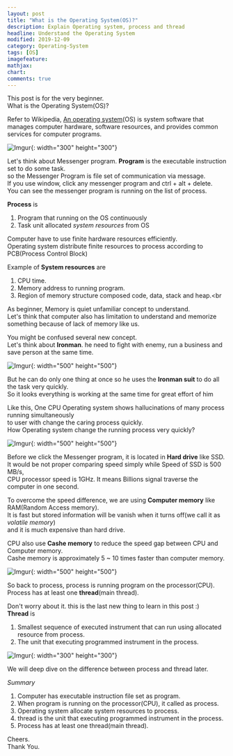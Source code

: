 ```yaml
---
layout: post
title: "What is the Operating System(OS)?"
description: Explain Operating system, process and thread
headline: Understand the Operating System
modified: 2019-12-09
category: Operating-System
tags: [OS]
imagefeature:
mathjax:
chart:
comments: true
---
```

This post is for the very beginner.<br>
What is the Operating System(OS)?<br>

Refer to Wikipedia, [An operating system](https://en.wikipedia.org/wiki/Operating_system)(OS) is system software that manages computer hardware, software resources, and provides common services for computer programs.<br>

![Imgur](https://i.imgur.com/tmSnJWB.png){: width="300" height="300"}

Let's think about Messenger program. **Program** is the executable instruction set to do some task.<br>
so the Messenger Program is file set of communication via message.<br>
If you use window, click any messenger program and ctrl + alt + delete.<br>
You can see the messenger program is running on the list of process.

**Process** is <br>
1. Program that running on the OS continuously<br>
2. Task unit allocated *system resources* from OS<br>

Computer have to use finite hardware resources efficiently.<br>
Operating system distribute finite resources to process according to PCB(Process Control Block)<br>

Example of **System resources** are <br>
1. CPU time.<br>
2. Memory address to running program.<br>
3. Region of memory structure composed code, data, stack and heap.<br

As beginner, Memory is quiet unfamiliar concept to understand.<br>
Let's think that computer also has limitation to understand and memorize something because of lack of memory like us.<br>

You might be confused several new concept.<br>
Let's think about **Ironman**. he need to fight with enemy, run a business and save person at the same time.<br>

![Imgur](https://i.imgur.com/yiTVVeY.jpg){: width="500" height="500"}

But he can do only one thing at once so he uses the **Ironman suit** to do all the task very quickly.<br>
So it looks everything is working at the same time for great effort of him<br>

Like this, One CPU Operating system shows hallucinations of many process running simultaneously<br>
to user with change the caring process quickly.<br>
How Operating system change the running process very quickly?<br>

![Imgur](https://i.imgur.com/GAWEMgh.png){: width="500" height="500"}

Before we click the Messenger program, it is located in **Hard drive** like SSD.<br>
It would be not proper comparing speed simply while Speed of SSD is 500 MB/s,<br>
CPU processor speed is 1GHz. It means Billions signal traverse the computer in one second.<br>

To overcome the speed difference, we are using **Computer memory** like RAM(Random Access memory).<br>
It is fast but stored information will be vanish when it turns off(we call it as *volatile memory*) <br>
and it is much expensive than hard drive. <br>

CPU also use **Cashe memory** to reduce the speed gap between CPU and Computer memory.<br>
Cashe memory is approximately 5 ~ 10 times faster than computer memory.<br>

![Imgur](https://i.imgur.com/u6HBrx8.png){: width="500" height="500"}

So back to process, process is running program on the processor(CPU). <br>
Process has at least one **thread**(main thread).<br>

Don't worry about it. this is the last new thing to learn in this post :) <br>
**Thread** is
1. Smallest sequence of executed instrument that can run using allocated resource from process.<br>
2. The unit that executing programmed instrument in the process.<br>

![Imgur](https://i.imgur.com/XFLONaG.png){: width="300" height="300"}

We will deep dive on the difference between process and thread later.<br>

*Summary*<br>
1. Computer has executable instruction file set as program.<br>
2. When program is running on the processor(CPU), it called as process.<br>
3. Operating system allocate system resources to process.<br>
4. thread is the unit that executing programmed instrument in the process.<br>
5. Process has at least one thread(main thread).<br>

Cheers.<br>
Thank You.<br>
